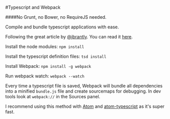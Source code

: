 #Typescript and Webpack

####No Grunt, no Bower, no RequireJS needed.

Compile and bundle typescript applications with ease.

Following the great article by [@jbrantly](https://github.com/jbrantly).
You can read it [here](http://www.jbrantly.com/typescript-and-webpack/).

Install the node modules:
`npm install`

Install the typescript definition files:
`tsd install`

Install Webpack:
`npm install -g webpack`

Run webpack watch:
`webpack --watch`

Every time a typescript file is saved, Webpack will bundle all dependencies into a minified `bundle.js` file and create sourcemaps for debugging. In dev tools look at `webpack://` in the Sources panel.

I recommend using this method with [Atom](https://atom.io/) and [atom-typescript](https://atom.io/packages/atom-typescript) as it's super fast.
